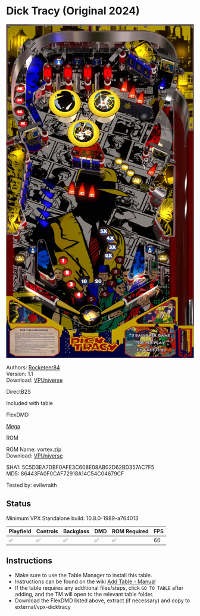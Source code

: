 # Dick Tracy (Original 2024)

![Table Preview](../../images/vpx-dicktracy.jpg)

Authors: [Rocketeer84](https://vpuniverse.com/profile/62204-rocketeer84/)  
Version: 1.1  
Download: [VPUniverse](https://vpuniverse.com/files/file/19687-dick-tracy-2024/)

DirectB2S

Included with table

FlexDMD

[Mega](https://mega.nz/file/nxokBAzC#9DiNdrlyO9QRigHRMEM4nN69l9Vd1FDNsG_AndNa7Zs)

ROM

ROM Name: vortex.zip  
Download: [VPUniverse](https://vpuniverse.com/files/file/1374-vortexzip/)  

SHA1: 5C5D3EA7DBF0AFE3C608E08AB02D62BD357AC7F5  
MD5:  86443FA0F0CAF72918A14C54C04679CF

Tested by: evilwraith

## Status 

Minimum VPX Standalone build: 10.8.0-1989-a764013

| Playfield | Controls | Backglass | DMD | ROM Required | FPS | 
|-----------|----------|-----------|-----|--------------|-----|
| :white_check_mark: | :white_check_mark: | :white_check_mark: | :white_check_mark: | :white_check_mark: | 60 |

## Instructions

- Make sure to use the Table Manager to install this table.
- Instructions can be found on the wiki [Add Table - Manual](https://github.com/LegendsUnchained/vpx-standalone-alp4k/wiki/%5B04%5D-%F0%9F%A7%A1-TM-%E2%80%90-Other-Features#add-table---manual)
- If the table requires any additional files/steps, click `GO TO TABLE` after adding, and the TM will open to the relevant table folder.
- Download the FlexDMD listed above, extract (if necessary) and copy to external/vpx-dicktracy


